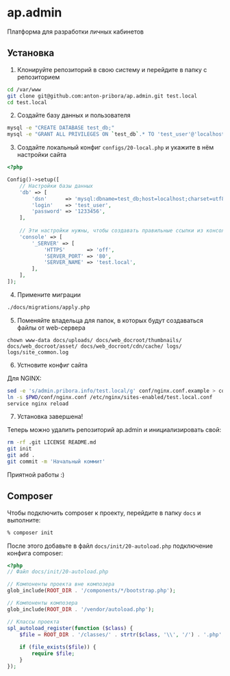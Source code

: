 # ap.admin
Платформа для разработки личных кабинетов

## Установка

1. Клонируйте репозиторий в свою систему и перейдите в папку с репозиторием

```bash
cd /var/www
git clone git@github.com:anton-pribora/ap.admin.git test.local
cd test.local
```

2. Создайте базу данных и пользователя

```bash
mysql -e "CREATE DATABASE test_db;"
mysql -e "GRANT ALL PRIVILEGES ON `test_db`.* TO 'test_user'@'localhost' IDENTIFIED BY '1233456';"
```

3. Создайте локальный конфиг `configs/20-local.php` и укажите в нём настройки сайта

```php
<?php

Config()->setup([
    // Настройки базы данных
    'db' => [
        'dsn'      => 'mysql:dbname=test_db;host=localhost;charset=utf8',
        'login'    => 'test_user',
        'password' => '1233456',
    ],
    
    // Эти настройки нужны, чтобы создавать правильные ссылки из консольных скриптов
    'console' => [
        '_SERVER' => [
            'HTTPS'       => 'off',
            'SERVER_PORT' => '80',
            'SERVER_NAME' => 'test.local',
        ],
    ],
]);
```

4. Примените миграции

```bash
./docs/migrations/apply.php
```

5. Поменяйте владельца для папок, в которых будут создаваться файлы от web-сервера

```
chown www-data docs/uploads/ docs/web_docroot/thumbnails/ docs/web_docroot/asset/ docs/web_docroot/cdn/cache/ logs/ logs/site_common.log
```

6. Устновите конфиг сайта

Для NGINX:

```bash
sed -e 's/admin.pribora.info/test.local/g' conf/nginx.conf.example > conf/nginx.conf
ln -s $PWD/conf/nginx.conf /etc/nginx/sites-enabled/test.local.conf
service nginx reload
```

7. Установка завершена!

Теперь можно удалить репозиторий ap.admin и инициализировать свой:

```bash
rm -rf .git LICENSE README.md
git init
git add .
git commit -m 'Начальный коммит'
```

Приятной работы :)

## Composer

Чтобы подключить composer к проекту, перейдите в папку `docs` и выполните:

```bash
% composer init
```

После этого добавьте в файл `docs/init/20-autoload.php` подключение конфига composer:

```php
<?php
// Файл docs/init/20-autoload.php

// Компоненты проекта вне композера
glob_include(ROOT_DIR . '/components/*/bootstrap.php');

// Компоненты композера
glob_include(ROOT_DIR . '/vendor/autoload.php');

// Классы проекта
spl_autoload_register(function ($class) {
    $file = ROOT_DIR . '/classes/' . strtr($class, '\\', '/') . '.php';
    
    if (file_exists($file)) {
        require $file;
    }
});
```